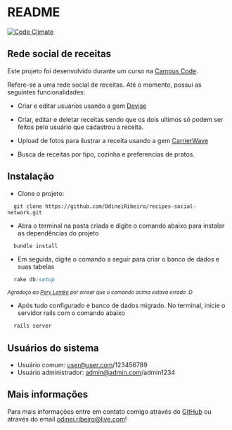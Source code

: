 # README
[![Code Climate](https://codeclimate.com/github/OdineiRibeiro/recipes-social-network/badges/gpa.svg)](https://codeclimate.com/github/OdineiRibeiro/recipes-social-network)

## Rede social de receitas

Este projeto foi desenvolvido durante um curso na [Campus Code](http://www.campuscode.com.br/).

Refere-se a uma rede social de receitas. Até o momento, possui as seguintes funcionalidades:

- Criar e editar usuários usando a gem [Devise](https://github.com/plataformatec/devise)

- Criar, editar e deletar receitas sendo que os dois ultimos só podem ser feitos pelo usuário que cadastrou a receita.

- Upload de fotos para ilustrar a receita usando a gem [CarrierWave](https://github.com/carrierwaveuploader/carrierwave)

- Busca de receitas por tipo, cozinha e preferencias de pratos.


## Instalação

- Clone o projeto:

```
  git clone https://github.com/OdineiRibeiro/recipes-social-network.git
```

- Abra o terminal na pasta criada e digite o comando abaixo para instalar as dependências do projeto

```ruby
  bundle install
```
- Em seguida, digite o comando a seguir para criar o banco de dados e suas tabelas

```ruby
  rake db:setup 
```
<sup>*Agradeço ao [Pery Lemke](https://github.com/perylemke) por avisar que o comando acima estava errado :D*</sup>

- Após tudo configurado e banco de dados migrado. No terminal, inicie o servidor rails com o comando abaixo

```ruby
  rails server
```

## Usuários do sistema

- Usuário comum: user@user.com/123456789
- Usuário administrador: admin@admin.com/admin1234

## Mais informações

Para mais informações entre em contato comigo através do [GitHub](https://github.com/OdineiRibeiro) ou através do email odinei.ribeiro@live.com!
